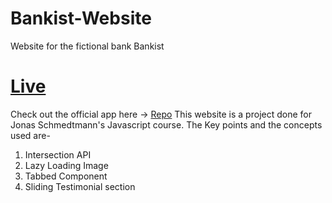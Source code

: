 # Bankist-Website
Website for the fictional bank Bankist
# [Live](https://c0smlc.github.io/Bankist-Website/)
Check out the official app here -> [Repo](#)
This website is a project done for Jonas Schmedtmann's Javascript course.
The Key points and the concepts used are-
1. Intersection API
2. Lazy Loading Image
3. Tabbed Component
4. Sliding Testimonial section
